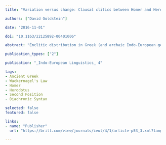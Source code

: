 ```yaml
---
title: "Variation versus change: Clausal clitics between Homer and Herodotus"

authors: ["David Goldstein"]

date: "2016-11-01"

doi: "10.1163/22125892-00401006"

abstract: "Enclitic distribution in Greek (and archaic Indo-European generally) is governed by a set of generalizations known as Wackernagel's Law, according to which enclitics occur in \"second position.\" As has long been known, surface exceptions to Wackernagel's Law in Homer are uncommon, but in Herodotus are far more frequent. Wackernagel himself attributed this difference to syntactic change: in Homer a single mechanism is responsible for second-position clitic distribution, while in Herodotus the old second-position rule competes with new placement rules. Although the nature of these innovative mechanisms has never been explicated, philologists have adopted this view with apparent unanimity. The central claim of this paper is that the alleged syntactic change is an illusion. What Wackernagel and others have observed in Homer and Herodotus is a difference in usage, not grammar. Specifically, Herodotus uses constructions that yield non-canonical surface patterns (i.e., the clitic is not \"second\" in its clause) more often than Homer. As the same generalizations capture the distribution of clitics in both Homer and Herodotus, there is no validity to the claim that Wackernagel's Law is weaker in the classical period than in the archaic, or that there are new distributional rules at work."

publication_types: ["2"]

publication: "_Indo-European Linguistics_ 4"

tags:
- Ancient Greek
- Wackernagel's Law
- Homer
- Herodotus
- Second Position
- Diachronic Syntax

selected: false
featured: false

links:
- name: "Publisher"
  url: "https://brill.com/view/journals/ieul/4/1/article-p53_3.xml?lang=en"

---
```

